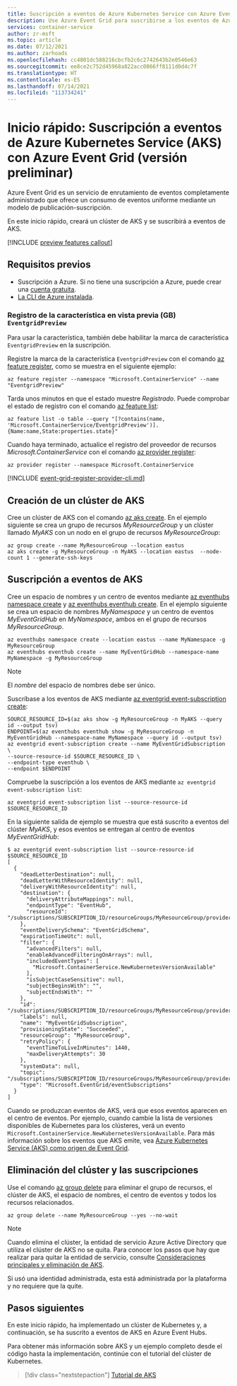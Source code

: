 ```yaml
---
title: Suscripción a eventos de Azure Kubernetes Service con Azure Event Grid (versión preliminar)
description: Use Azure Event Grid para suscribirse a los eventos de Azure Kubernetes Service.
services: container-service
author: zr-msft
ms.topic: article
ms.date: 07/12/2021
ms.author: zarhoads
ms.openlocfilehash: cc4801dc588216cbcfb2c6c2742643b2e0546e63
ms.sourcegitcommit: ee8ce2c752d45968a822acc0866ff8111d0d4c7f
ms.translationtype: HT
ms.contentlocale: es-ES
ms.lasthandoff: 07/14/2021
ms.locfileid: "113734241"
---
```

# <a name="quickstart-subscribe-to-azure-kubernetes-service-aks-events-with-azure-event-grid-preview"></a>Inicio rápido: Suscripción a eventos de Azure Kubernetes Service (AKS) con Azure Event Grid (versión preliminar)

Azure Event Grid es un servicio de enrutamiento de eventos completamente administrado que ofrece un consumo de eventos uniforme mediante un modelo de publicación-suscripción.

En este inicio rápido, creará un clúster de AKS y se suscribirá a eventos de AKS.

[!INCLUDE [preview features callout](./includes/preview/preview-callout.md)]

## <a name="prerequisites"></a>Requisitos previos

* Suscripción a Azure. Si no tiene una suscripción a Azure, puede crear una [cuenta gratuita](https://azure.microsoft.com/free).
* [La CLI de Azure instalada](/cli/azure/install-azure-cli).

### <a name="register-the-eventgridpreview-preview-feature"></a>Registro de la característica en vista previa (GB) `EventgridPreview`

Para usar la característica, también debe habilitar la marca de característica `EventgridPreview` en la suscripción.

Registre la marca de la característica `EventgridPreview` con el comando [az feature register][az-feature-register], como se muestra en el siguiente ejemplo:

```azurecli-interactive
az feature register --namespace "Microsoft.ContainerService" --name "EventgridPreview"
```

Tarda unos minutos en que el estado muestre *Registrado*. Puede comprobar el estado de registro con el comando [az feature list][az-feature-list]:

```azurecli-interactive
az feature list -o table --query "[?contains(name, 'Microsoft.ContainerService/EventgridPreview')].{Name:name,State:properties.state}"
```

Cuando haya terminado, actualice el registro del proveedor de recursos *Microsoft.ContainerService* con el comando [az provider register][az-provider-register]:

```azurecli-interactive
az provider register --namespace Microsoft.ContainerService
```

[!INCLUDE [event-grid-register-provider-cli.md](../../includes/event-grid-register-provider-cli.md)]

## <a name="create-an-aks-cluster"></a>Creación de un clúster de AKS

Cree un clúster de AKS con el comando [az aks create][az-aks-create]. En el ejemplo siguiente se crea un grupo de recursos *MyResourceGroup* y un clúster llamado *MyAKS* con un nodo en el grupo de recursos *MyResourceGroup*:

```azurecli
az group create --name MyResourceGroup --location eastus
az aks create -g MyResourceGroup -n MyAKS --location eastus  --node-count 1 --generate-ssh-keys
```

## <a name="subscribe-to-aks-events"></a>Suscripción a eventos de AKS

Cree un espacio de nombres y un centro de eventos mediante [az eventhubs namespace create][az-eventhubs-namespace-create] y [az eventhubs eventhub create][az-eventhubs-eventhub-create]. En el ejemplo siguiente se crea un espacio de nombres *MyNamespace* y un centro de eventos *MyEventGridHub* en *MyNamespace*, ambos en el grupo de recursos *MyResourceGroup*.

```azurecli
az eventhubs namespace create --location eastus --name MyNamespace -g MyResourceGroup
az eventhubs eventhub create --name MyEventGridHub --namespace-name MyNamespace -g MyResourceGroup
```

> [!NOTE]
> El *nombre* del espacio de nombres debe ser único.

Suscríbase a los eventos de AKS mediante [az eventgrid event-subscription create][az-eventgrid-event-subscription-create]:

```azurecli
SOURCE_RESOURCE_ID=$(az aks show -g MyResourceGroup -n MyAKS --query id --output tsv)
ENDPOINT=$(az eventhubs eventhub show -g MyResourceGroup -n MyEventGridHub --namespace-name MyNamespace --query id --output tsv)
az eventgrid event-subscription create --name MyEventGridSubscription \
--source-resource-id $SOURCE_RESOURCE_ID \
--endpoint-type eventhub \
--endpoint $ENDPOINT
```

Compruebe la suscripción a los eventos de AKS mediante `az eventgrid event-subscription list`:

```azurecli
az eventgrid event-subscription list --source-resource-id $SOURCE_RESOURCE_ID
```

En la siguiente salida de ejemplo se muestra que está suscrito a eventos del clúster *MyAKS*, y esos eventos se entregan al centro de eventos *MyEventGridHub*:

```output
$ az eventgrid event-subscription list --source-resource-id $SOURCE_RESOURCE_ID
[
  {
    "deadLetterDestination": null,
    "deadLetterWithResourceIdentity": null,
    "deliveryWithResourceIdentity": null,
    "destination": {
      "deliveryAttributeMappings": null,
      "endpointType": "EventHub",
      "resourceId": "/subscriptions/SUBSCRIPTION_ID/resourceGroups/MyResourceGroup/providers/Microsoft.EventHub/namespaces/MyNamespace/eventhubs/MyEventGridHub"
    },
    "eventDeliverySchema": "EventGridSchema",
    "expirationTimeUtc": null,
    "filter": {
      "advancedFilters": null,
      "enableAdvancedFilteringOnArrays": null,
      "includedEventTypes": [
        "Microsoft.ContainerService.NewKubernetesVersionAvailable"
      ],
      "isSubjectCaseSensitive": null,
      "subjectBeginsWith": "",
      "subjectEndsWith": ""
    },
    "id": "/subscriptions/SUBSCRIPTION_ID/resourceGroups/MyResourceGroup/providers/Microsoft.ContainerService/managedClusters/MyAKS/providers/Microsoft.EventGrid/eventSubscriptions/MyEventGridSubscription",
    "labels": null,
    "name": "MyEventGridSubscription",
    "provisioningState": "Succeeded",
    "resourceGroup": "MyResourceGroup",
    "retryPolicy": {
      "eventTimeToLiveInMinutes": 1440,
      "maxDeliveryAttempts": 30
    },
    "systemData": null,
    "topic": "/subscriptions/SUBSCRIPTION_ID/resourceGroups/MyResourceGroup/providers/microsoft.containerservice/managedclusters/MyAKS",
    "type": "Microsoft.EventGrid/eventSubscriptions"
  }
]
```

Cuando se produzcan eventos de AKS, verá que esos eventos aparecen en el centro de eventos. Por ejemplo, cuando cambie la lista de versiones disponibles de Kubernetes para los clústeres, verá un evento `Microsoft.ContainerService.NewKubernetesVersionAvailable`. Para más información sobre los eventos que AKS emite, vea [Azure Kubernetes Service (AKS) como origen de Event Grid][aks-events].

## <a name="delete-the-cluster-and-subscriptions"></a>Eliminación del clúster y las suscripciones

Use el comando [az group delete][az-group-delete] para eliminar el grupo de recursos, el clúster de AKS, el espacio de nombres, el centro de eventos y todos los recursos relacionados.

```azurecli-interactive
az group delete --name MyResourceGroup --yes --no-wait
```

> [!NOTE]
> Cuando elimina el clúster, la entidad de servicio Azure Active Directory que utiliza el clúster de AKS no se quita. Para conocer los pasos que hay que realizar para quitar la entidad de servicio, consulte [Consideraciones principales y eliminación de AKS][sp-delete].
> 
> Si usó una identidad administrada, esta está administrada por la plataforma y no requiere que la quite.

## <a name="next-steps"></a>Pasos siguientes

En este inicio rápido, ha implementado un clúster de Kubernetes y, a continuación, se ha suscrito a eventos de AKS en Azure Event Hubs.

Para obtener más información sobre AKS y un ejemplo completo desde el código hasta la implementación, continúe con el tutorial del clúster de Kubernetes.

> [!div class="nextstepaction"]
> [Tutorial de AKS][aks-tutorial]

[aks-events]: ../event-grid/event-schema-aks.md
[aks-tutorial]: ./tutorial-kubernetes-prepare-app.md
[az-aks-create]: /cli/azure/aks#az_aks_create
[az-eventhubs-namespace-create]: /cli/azure/eventhubs/namespace?view=azure-cli-latest&preserve-view=true#az-eventhubs-namespace-create
[az-eventhubs-eventhub-create]: /cli/azure/eventhubs/eventhub?view=azure-cli-latest&preserve-view=true#az-eventhubs-eventhub-create
[az-eventgrid-event-subscription-create]: /cli/azure/eventgrid/event-subscription?view=azure-cli-latest&preserve-view=true#az-eventgrid-event-subscription-create
[az-feature-register]: /cli/azure/feature#az_feature_register
[az-feature-list]: /cli/azure/feature#az_feature_list
[az-provider-register]: /cli/azure/provider#az_provider_register
[az-group-delete]: /cli/azure/group#az_group_delete
[sp-delete]: kubernetes-service-principal.md#additional-considerations

